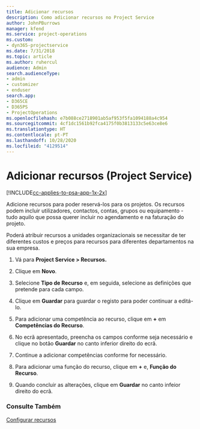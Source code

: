 ```yaml
---
title: Adicionar recursos
description: Como adicionar recursos no Project Service
author: JohnPBurrows
manager: kfend
ms.service: project-operations
ms.custom:
- dyn365-projectservice
ms.date: 7/31/2018
ms.topic: article
ms.author: ruhercul
audience: Admin
search.audienceType:
- admin
- customizer
- enduser
search.app:
- D365CE
- D365PS
- ProjectOperations
ms.openlocfilehash: e7b088ce2718901ab5af953f5fa1094188a4c954
ms.sourcegitcommit: 4cf1dc1561b92fca4175f0b3813133c5e63ce8e6
ms.translationtype: HT
ms.contentlocale: pt-PT
ms.lasthandoff: 10/28/2020
ms.locfileid: "4129514"
---
```

# <a name="add-resources-project-service"></a>Adicionar recursos (Project Service)

[!INCLUDE[cc-applies-to-psa-app-1x-2x](../includes/cc-applies-to-psa-app-1x-2x.md)]

Adicione recursos para poder reservá-los para os projetos. Os recursos podem incluir utilizadores, contactos, contas, grupos ou equipamento - tudo aquilo que possa querer incluir no agendamento e na faturação do projeto.  
  
Poderá atribuir recursos a unidades organizacionais se necessitar de ter diferentes custos e preços para recursos para diferentes departamentos na sua empresa.  
  
1.  Vá para **Project Service > Recursos.**  
  
2.  Clique em **Novo**.  
  
3.  Selecione **Tipo de Recurso** e, em seguida, selecione as definições que pretende para cada campo.  
  
4.  Clique em **Guardar** para guardar o registo para poder continuar a editá-lo.  
  
5.  Para adicionar uma competência ao recurso, clique em **+** em **Competências do Recurso**.  
  
6.  No ecrã apresentado, preencha os campos conforme seja necessário e clique no botão **Guardar** no canto inferior direito do ecrã.  
  
7.  Continue a adicionar competências conforme for necessário.  
  
8.  Para adicionar uma função do recurso, clique em **+** e, **Função do Recurso**.  
  
9. Quando concluir as alterações, clique em **Guardar** no canto infeior direito do ecrã.  
  
### <a name="see-also"></a>Consulte Também  
 [Configurar recursos](../psa/set-up-resources.md)
